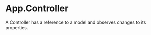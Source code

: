 # App.Controller

A Controller has a reference to a model and observes changes to its properties.



